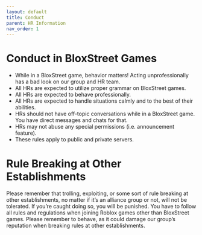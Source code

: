 ```yaml
---
layout: default
title: Conduct
parent: HR Information
nav_order: 1
---
```



# Conduct in BloxStreet Games

*  While in a BloxStreet game, behavior matters! Acting unprofessionally has a bad look on our group and HR team.
*  All HRs are expected to utilize proper grammar on BloxStreet games.
*  All HRs are expected to behave professionally. 
*  All HRs are expected to handle situations calmly and to the best of their abilities.
*  HRs should not have off-topic conversations while in a BloxStreet game. You have direct messages and chats for that.
*  HRs may not abuse any special permissions (i.e. announcement feature).
*  These rules apply to public and private servers.


# Rule Breaking at Other Establishments

Please remember that trolling, exploiting, or some sort of rule breaking at other establishments, no matter if it’s an alliance group or not, will not be tolerated. If you’re caught doing so, you will be punished. You have to follow all rules and regulations when joining Roblox games other than BloxStreet games. Please remember to behave, as it could damage our group’s reputation when breaking rules at other establishments.
